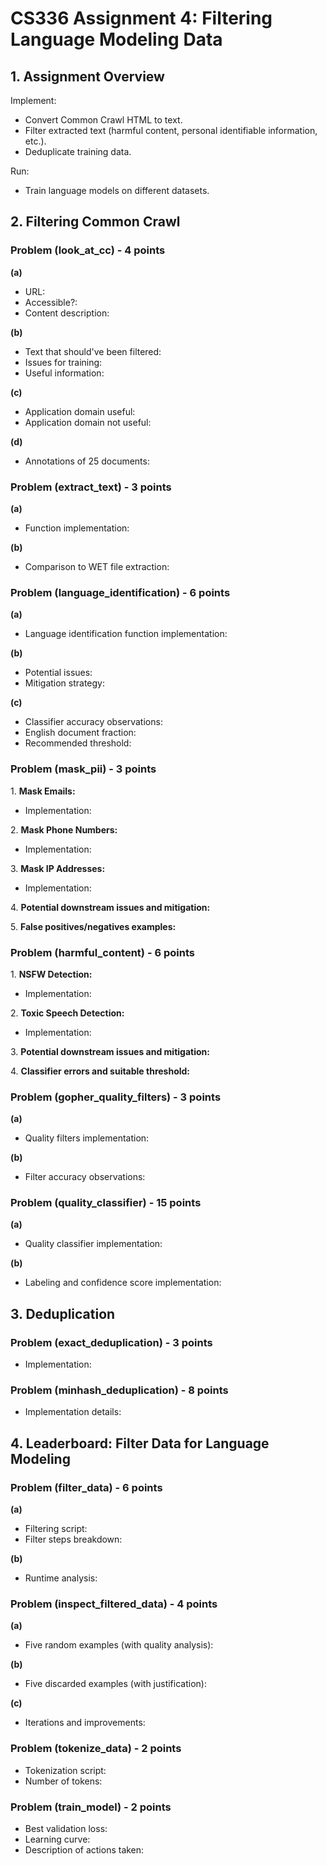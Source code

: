 # CS336 Assignment 4: Filtering Language Modeling Data

## 1. Assignment Overview

Implement:

* Convert Common Crawl HTML to text.
* Filter extracted text (harmful content, personal identifiable information, etc.).
* Deduplicate training data.

Run:

* Train language models on different datasets.

## 2. Filtering Common Crawl

### Problem (look\_at\_cc) - 4 points

**(a)**

* URL:
* Accessible?:
* Content description:

**(b)**

* Text that should've been filtered:
* Issues for training:
* Useful information:

**(c)**

* Application domain useful:
* Application domain not useful:

**(d)**

* Annotations of 25 documents:

### Problem (extract\_text) - 3 points

**(a)**

* Function implementation:

**(b)**

* Comparison to WET file extraction:

### Problem (language\_identification) - 6 points

**(a)**

* Language identification function implementation:

**(b)**

* Potential issues:
* Mitigation strategy:

**(c)**

* Classifier accuracy observations:
* English document fraction:
* Recommended threshold:

### Problem (mask\_pii) - 3 points

1\. **Mask Emails:**

* Implementation:

2\. **Mask Phone Numbers:**

* Implementation:

3\. **Mask IP Addresses:**

* Implementation:

4\. **Potential downstream issues and mitigation:**

5\. **False positives/negatives examples:**

### Problem (harmful\_content) - 6 points

1\. **NSFW Detection:**

* Implementation:

2\. **Toxic Speech Detection:**

* Implementation:

3\. **Potential downstream issues and mitigation:**

4\. **Classifier errors and suitable threshold:**

### Problem (gopher\_quality\_filters) - 3 points

**(a)**

* Quality filters implementation:

**(b)**

* Filter accuracy observations:

### Problem (quality\_classifier) - 15 points

**(a)**

* Quality classifier implementation:

**(b)**

* Labeling and confidence score implementation:

## 3. Deduplication

### Problem (exact\_deduplication) - 3 points

* Implementation:

### Problem (minhash\_deduplication) - 8 points

* Implementation details:

## 4. Leaderboard: Filter Data for Language Modeling

### Problem (filter\_data) - 6 points

**(a)**

* Filtering script:
* Filter steps breakdown:

**(b)**

* Runtime analysis:

### Problem (inspect\_filtered\_data) - 4 points

**(a)**

* Five random examples (with quality analysis):

**(b)**

* Five discarded examples (with justification):

**(c)**

* Iterations and improvements:

### Problem (tokenize\_data) - 2 points

* Tokenization script:
* Number of tokens:

### Problem (train\_model) - 2 points

* Best validation loss:
* Learning curve:
* Description of actions taken:
